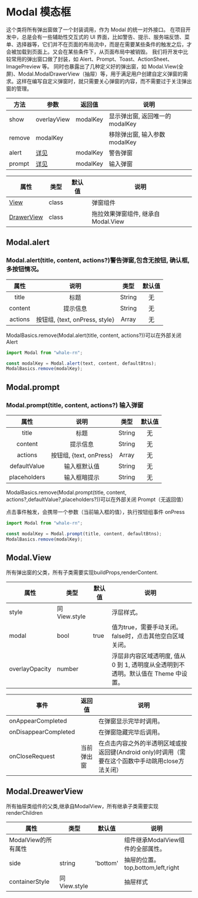 # Modal 模态框

这个类将所有弹出窗做了一个封装调用，作为 Modal 的统一对外接口。
在项目开发中，总是会有一些辅助性交互式的 UI 界面，比如警告、提示、服务端反馈、菜单、选择器等，它们并不在页面的布局流中，而是在需要某些条件的触发之后，才会被加载到页面上。又会在某些条件下，从页面布局中被销毁。
我们将开发中比较常用的弹出窗口做了封装，如 Alert、Prompt、Toast、ActionSheet、ImagePreview 等。
同时也暴露出了几种定义好的弹出窗，如 Modal.View(全屏)、Modal.ModalDrawerView（抽屉）等，用于满足用户创建自定义弹窗的需求。这样在编写自定义弹窗时，就只需要关心弹窗的内容，而不需要过于关注弹出窗的管理。

| 方法   | 参数                  | 返回值   | 说明                            |
| ------ | --------------------- | -------- | ------------------------------- |
| show   | overlayView           | modalKey | 显示弹出窗, 返回唯一的 modalKey |
| remove | modalKey              |          | 移除弹出窗, 输入参数 modalKey   |
| alert  | [详见](#Modal.alert)  | modalKey | 警告弹窗                        |
| prompt | [详见](#Modal.prompt) | modalKey | 输入弹窗                        |

| 属性            | 类型  | 默认值 | 说明                                |
| --------------- | ----- | ------ | ----------------------------------- |
| [View](#Modal.View) | class |        | 弹窗组件                            |
| [DrawerView](#Modal.DreawerView) | class |        | 拖拉效果弹窗组件, 继承自 Modal.View |

## Modal.alert

### Modal.alert(title, content, actions?)警告弹窗,包含无按钮, 确认框, 多按钮情况。

|  属性   |              说明              |  类型  | 默认值 |
| :-----: | :----------------------------: | :----: | :----: |
|  title  |              标题              | String |   无   |
| content |            提示信息            | String |   无   |
| actions | 按钮组, {text, onPress, style} | Array  |   无   |

ModalBasics.remove(Modal.alert(title, content, actions?))可以在外部关闭 Alert

```js
import Modal from "whale-rn";

const modalKey = Modal.alert(text, content, defaultBtns);
ModalBasics.remove(modalKey);
```

## Modal.prompt

### Modal.prompt(title, content, actions?) 输入弹窗

|  属性   |          说明           |  类型  | 默认值 |
| :-----: | :---------------------: | :----: | :----: |
|  title  |          标题           | String |   无   |
| content |        提示信息         | String |   无   |
| actions | 按钮组, {text, onPress} | Array  |   无   |
| defaultValue |      输入框默认值       | String |   无   |
| placeholders |      输入框暗提示       | String |   无   |

ModalBasics.remove(Modal.prompt(title, content, actions?,defaultValue?,placeholders?))可以在外部关闭 Prompt（无返回值）

点击事件触发，会携带一个参数（当前输入框的值），执行按钮组事件 onPress

```js
import Modal from "whale-rn";

const modalKey = Modal.prompt(title, content, defaultBtns);
ModalBasics.remove(modalKey);
```


## Modal.View
所有弹出窗的父类，所有子类需要实现buildProps,renderContent.

| 属性 | 类型 | 默认值 | 说明 |
|---|---|---|---|
| style | 同View.style |  | 浮层样式。
| modal | bool | true | 值为true，需要手动关闭。false时，点击其他空白区域关闭。
| overlayOpacity | number |  | 浮层非内容区域透明度, 值从 0 到 1, 透明度从全透明到不透明。默认值在 Theme 中设置。

| 事件 | 返回值 | 说明 |
|---|---|---|
| onAppearCompleted |  | 在弹窗显示完毕时调用。
| onDisappearCompleted |  | 在弹窗隐藏完毕后调用。
| onCloseRequest | 当前弹出窗 | 在点击内容之外的半透明区域或按返回键(Android only)时调用（需要在这个函数中手动跳用close方法关闭）



## Modal.DreawerView
所有抽屉类组件的父类,继承自ModalView，所有继承子类需要实现renderChildren

| 属性 | 类型 | 默认值 | 说明 |
|---|---|---|---|
| ModalView的所有属性 |  |  | 组件继承ModalView组件的全部属性。
| side | string | 'bottom' | 抽屉的位置。top,bottom,left,right
| containerStyle | 同View.style |  | 抽屉样式